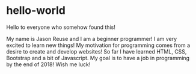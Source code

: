# hello-world

Hello to everyone who somehow found this!

My name is Jason Reuse and I am a beginner programmer! I am very excited to learn new things! My motivation for programming comes from a desire to create and develop websites! So far I have learned HTML, CSS, Bootstrap and a bit of Javascript. My goal is to have a job in programming by the end of 2018! Wish me luck!
